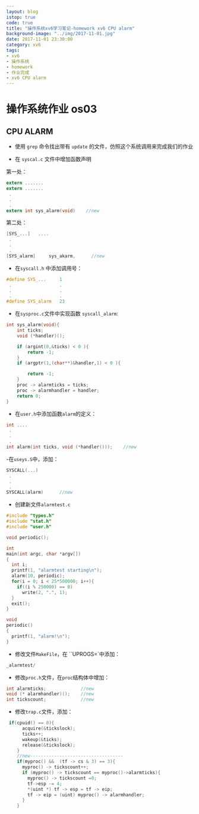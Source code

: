 ```yaml
---
layout: blog
istop: true
code: true
title: "操作系统xv6学习笔记-homework xv6 CPU alarm"
background-image: "../img/2017-11-01.jpg"
date: 2017-11-01 23:30:00
category: xv6
tags:
- xv6
- 操作系统
- homework
- 作业完成
- xv6 CPU alarm
---
```


# 操作系统作业 os03

## CPU ALARM    

- 使用 `grep` 命令找出带有 `update` 的文件，仿照这个系统调用来完成我们的作业

- 在 `syscal.c` 文件中增加函数声明

第一处：
```c
extern .......
extern .......
 .
 .
 .
extern int sys_alarm(void)    //new
```

第二处：
```c
[SYS_...]   ....
 .
 .
 .
[SYS_alarm]     sys_akarm,      //new
```

- 在`syscall.h` 中添加调用号：

```c
#define SYS_...     1
 .                  .
 .                  .
 .                  .
#define SYS_alarm   23
```

- 在`sysproc.c`文件中实现函数 `syscall_alarm`:

```c
int sys_alarm(void){
    int ticks;
    void (*handler)();

    if (argint(0,&ticks) < 0 ){
        return -1;
    }
    if (argptr(1,(char**)&handler,1) < 0 ){

        return -1;
    }
    proc -> alarmticks = ticks;
    proc -> alarmhandler = handler;
    return 0;
}
```

- 在`user.h`中添加函数`alarm`的定义：

```c
int ....
 .
 .
 .
int alarm(int ticks, void (*handler()));    //new
```

-在`useys.S`中，添加：

```c
SYSCALL(...)
 .
 .
 .
SYSCALL(alarm)      //new
```

- 创建新文件`alarmtest.c`

```c
#include "types.h"
#include "stat.h"
#include "user.h"

void periodic();

int
main(int argc, char *argv[])
{
  int i;
  printf(1, "alarmtest starting\n");
  alarm(10, periodic);
  for(i = 0; i < 25*500000; i++){
    if((i % 250000) == 0)
      write(2, ".", 1);
  }
  exit();
}

void
periodic()
{
  printf(1, "alarm!\n");
}
```

- 修改文件`MakeFile`，在 ``UPROGS=\`中添加：

```c
_alarmtest/
```

- 修改`proc.h`文件，在`proc`结构体中增加：

```c   
int alarmticks;             //new
void (* alarmhandler)();    //new
int tickscount;             //new
```

- 修改`trap.c`文件，添加：

```c
 if(cpuid() == 0){
      acquire(&tickslock);
      ticks++;
      wakeup(&ticks);
      release(&tickslock);
    }
    //new-----------------------------------
    if(myproc() &&  (tf -> cs & 3) == 3){
      myproc() -> tickscount++;
      if (myproc() -> tickscount == myproc()->alarmticks){
        myproc() -> tickscount =0;
        tf->esp -= 4;
        *(uint *) tf -> esp = tf -> eip;
        tf -> eip = (uint) myproc() -> alarmhandler;
      }
    }
```